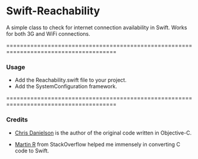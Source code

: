 Swift-Reachability
==================

A simple class to check for internet connection availability in Swift. Works for both 3G and WiFi connections.

======================================================================================
### Usage

* Add the Reachability.swift file to your project.
* Add the SystemConfiguration framework.

======================================================================================
### Credits

* [Chris Danielson](http://www.chrisdanielson.com/2009/07/22/iphone-network-connectivity-test-example/) is the author of the original code written in Objective-C.

* [Martin R](http://stackoverflow.com/users/1187415/martin-r) from StackOverflow helped me immensely in converting C code to Swift.


